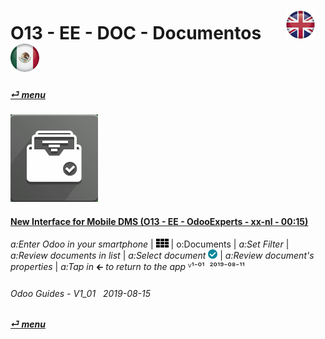 # O13 - EE - DOC - Documentos &nbsp;&nbsp;&nbsp;&nbsp; [![en-uk](/doc/img/flg/en-uk-flg-btn-sml.png)](/en-uk/o13/ee/doc/en-uk-o13-ee-doc-guides.md) [ ![es-mx](/doc/img/flg/es-mx-flg-btn-sml.png)](/es-mx/o13/ee/doc/es-mx-o13-ee-doc-guides.md)
#### [_&#x23CE; menu_](/en-uk/o13/ee/en-uk-o13-ee-guides-menu.md "Regresar al menú de EE")  
### ![doc](/doc/img/app/big/doc.png)
[ⱽ¹²³⁴⁵⁶⁷⁸⁹⁰⁻]: # (ⱽ¹²³⁴⁵⁶⁷⁸⁹⁰⁻)

#### [New Interface for Mobile DMS (O13 - EE - OdooExperts - xx-nl - 00:15)](https://youtube.com/embed/jXlFmubDZMA?autoplay=1&start=0&end=0&rel=0)  
_a:Enter Odoo in your smartphone_ | ![apps](/doc/img/apps.png) | o:Documents | _a:Set Filter_ | 
_a:Review documents in list_ | _a:Select document_ ![mobile_select](/doc/img/mobile_select.png) | 
_a:Review document's properties_ | _a:Tap in_ &#x1F870; _to return to the app_
ⱽ¹⁻⁰¹ &nbsp;²⁰¹⁹⁻⁰⁸⁻¹¹

###### Odoo Guides - V1_01 &nbsp; 2019-08-15  
**[_&#x23CE; menu_](/en-uk/o13/ee/en-uk-o13-ee-guides-menu.md)**  


